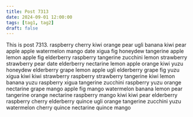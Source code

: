 ```yaml
---
title: Post 7313
date: 2024-09-01 12:00:00
tags: [tag1, tag2]
draft: false
---
```

This is post 7313.
raspberry
cherry
kiwi
orange
pear
ugli
banana
kiwi
pear
apple
apple
watermelon
mango
date
xigua
fig
honeydew
tangerine
apple
lemon
apple
fig
elderberry
raspberry
tangerine
zucchini
lemon
strawberry
strawberry
pear
date
elderberry
nectarine
lemon
apple
orange
kiwi
yuzu
honeydew
elderberry
grape
lemon
apple
ugli
elderberry
grape
fig
yuzu
xigua
kiwi
kiwi
strawberry
raspberry
strawberry
tangerine
kiwi
lemon
banana
yuzu
raspberry
xigua
tangerine
zucchini
raspberry
yuzu
orange
nectarine
grape
mango
apple
fig
mango
watermelon
banana
lemon
pear
tangerine
orange
nectarine
raspberry
mango
kiwi
kiwi
pear
elderberry
raspberry
cherry
elderberry
quince
ugli
orange
tangerine
zucchini
yuzu
watermelon
cherry
quince
nectarine
quince
mango

